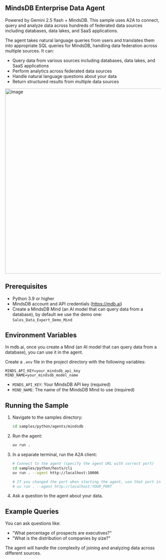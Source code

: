 ## MindsDB Enterprise Data Agent

Powered by Gemini 2.5 flash + MindsDB. This sample uses A2A to connect, query and analyze data across hundreds of federated data sources including databases, data lakes, and SaaS applications.

The agent takes natural language queries from users and translates them into appropriate SQL queries for MindsDB, handling data federation across multiple sources. It can:

- Query data from various sources including databases, data lakes, and SaaS applications
- Perform analytics across federated data sources
- Handle natural language questions about your data
- Return structured results from multiple data sources
<img width="597" alt="image" src="https://github.com/user-attachments/assets/3e070239-f2a1-4771-8840-6517bd0c6545" />

## Prerequisites

- Python 3.9 or higher
- MindsDB account and API credentials (https://mdb.ai)
- Create a MindsDB Mind (an AI model that can query data from a database), by default we use the demo one: `Sales_Data_Expert_Demo_Mind`

## Environment Variables

In mdb.ai, once you create a Mind (an AI model that can query data from a database), you can use it in the agent.

Create a `.env` file in the project directory with the following variables:

```
MINDS_API_KEY=your_mindsdb_api_key
MIND_NAME=your_mindsdb_model_name
```

- `MINDS_API_KEY`: Your MindsDB API key (required)
- `MIND_NAME`: The name of the MindsDB Mind to use (required)

## Running the Sample

1. Navigate to the samples directory:
    ```bash
    cd samples/python/agents/mindsdb
    ```

2. Run the agent:
    ```bash
    uv run .
    ```

3. In a separate terminal, run the A2A client:
    ```bash
    # Connect to the agent (specify the agent URL with correct port)
    cd samples/python/hosts/cli
    uv run . --agent http://localhost:10006

    # If you changed the port when starting the agent, use that port instead
    # uv run . --agent http://localhost:YOUR_PORT
    ```
4. Ask a question to the agent about your data.

## Example Queries

You can ask questions like:

- "What percentage of prospects are executives?"
- "What is the distribution of companies by size?"

The agent will handle the complexity of joining and analyzing data across different sources.
